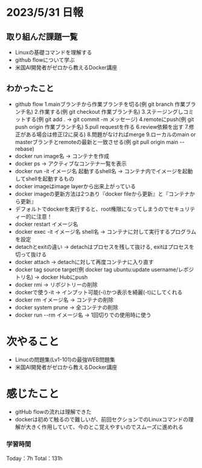 # 2023/5/31 日報

## 取り組んだ課題一覧
- Linuxの基礎コマンドを理解する
- github flowについて学ぶ
- 米国AI開発者がゼロから教えるDocker講座

## わかったこと
- github flow
    1\.mainブランチから作業ブランチを切る(例 git branch 作業ブランチ名)
    2\.作業する(例 git checkout 作業ブランチ名)
    3\.ステージングしコミットする(例 git add . → git commit -m メッセージ)
    4\.remoteにpush(例 git push origin 作業ブランチ名)
    5\.pull requestを作る
    6\.review依頼を出す
    7\.修正がある場合は修正(2に戻る)
    8\.問題がなければmerge
    9\.ローカルのmain or masterブランチとremoteの最新と一致させる(例 git pull origin main --rebase)
- docker run image名 → コンテナを作成
- docker ps → アクティブなコンテナ一覧を表示
- docker run -it イメージ名 起動するshell名 → コンテナ内でイメージを起動してshellを起動するもの
- docker imageはimage layerから出来上がっている
- docker imageの更新方法は2つあり『docker fileから更新』と『コンテナから更新』
- デフォルトでdockerを実行すると、root権限になってしまうのでセキュリティー的に注意！
- docker restart イメージ名
- docker exec -it イメージ名 shell名 → コンテナに対して実行するプログラムを設定
- detachとexitの違い → detachはプロセスを残して抜ける, exitはプロセスを切って抜ける
- docker attach → detachに対して再度コンテナに入り直す
- docker tag source target(例 docker tag ubuntu:update username/レポジトリ名) → docker Hubにpush
- docker rmi → リポジトリーの削除
- dockerで使う-it → インプット可能(-i)かつ表示を綺麗(-t)にしてくれる
- docker rm イメージ名 → コンテナの削除
- docker system prune → 全コンテナの削除
- docker run --rm イメージ名 → 1回切りでの使用時に使う

# 次やること
- Linucの問題集(Lv1-101)の最強WEB問題集
- 米国AI開発者がゼロから教えるDocker講座

# 感じたこと
- gitHub flowの流れは理解できた
- dockerは初めて触るので難しいが、前回セクションでのLinuxコマンドの理解が大きく作用していて、今のとこ覚えやすいのでスムーズに進めれる

### 学習時間
Today：7h Total：131h
